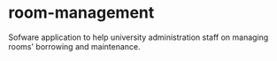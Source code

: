 # room-management
Sofware application to help university administration staff on managing rooms' borrowing and maintenance.
